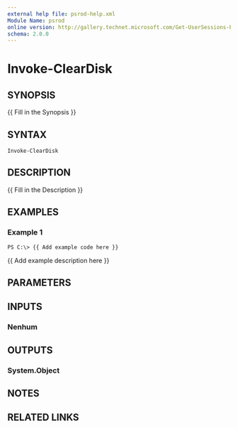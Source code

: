 ```yaml
---
external help file: psrod-help.xml
Module Name: psrod
online version: http://gallery.technet.microsoft.com/Get-UserSessions-Parse-b4c97837
schema: 2.0.0
---
```


# Invoke-ClearDisk

## SYNOPSIS
{{ Fill in the Synopsis }}

## SYNTAX

```
Invoke-ClearDisk
```

## DESCRIPTION
{{ Fill in the Description }}

## EXAMPLES

### Example 1
```
PS C:\> {{ Add example code here }}
```

{{ Add example description here }}

## PARAMETERS

## INPUTS

### Nenhum
## OUTPUTS

### System.Object
## NOTES

## RELATED LINKS
